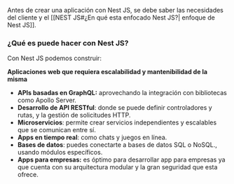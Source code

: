 Antes de crear una aplicación con Nest JS, se debe saber las necesidades del cliente y el [[NEST JS#¿En qué esta enfocado Nest JS?| enfoque de Nest JS]].
### ¿Qué es puede hacer con Nest JS?
Con Nest JS podemos construir:

**Aplicaciones web que requiera escalabilidad y mantenibilidad de la misma**

- **APIs basadas en GraphQL:** aprovechando la integración con bibliotecas como Apollo Server.
- **Desarrollo de API RESTful**: donde se puede definir controladores y rutas, y la gestión de solicitudes HTTP.
- **Microservicios**: permite crear servicios independientes y escalables que se comunican entre sí.
- **Apps en tiempo real**: como chats y juegos en línea.
- **Bases de datos**: puedes conectarte a bases de datos SQL o NoSQL., usando módulos específicos.
- **Apps para empresas:** es óptimo para desarrollar app para empresas ya que cuenta con su arquitectura modular y la gran seguridad que esta ofrece.


